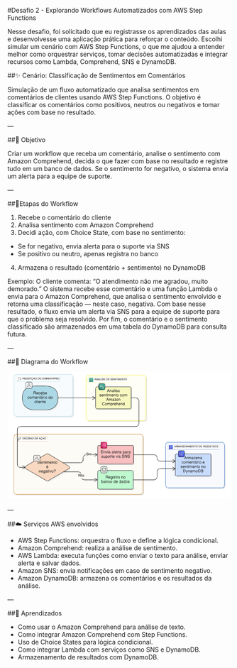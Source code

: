 #Desafio 2 - Explorando Workflows Automatizados com AWS Step Functions

Nesse desafio, foi solicitado que eu registrasse os aprendizados das aulas e desenvolvesse uma aplicação prática para reforçar o conteúdo. Escolhi simular um cenário com AWS Step Functions, o que me ajudou a entender melhor como orquestrar serviços, tomar decisões automatizadas e integrar recursos como Lambda, Comprehend, SNS e DynamoDB.


##✨️ Cenário: Classificação de Sentimentos em Comentários

Simulação de um fluxo automatizado que analisa sentimentos em comentários de clientes usando AWS Step Functions. O objetivo é classificar os comentários como positivos, neutros ou negativos e tomar ações com base no resultado.

—

##🎯 Objetivo 

Criar um workflow que receba um comentário, analise o sentimento com Amazon Comprehend, decida o que fazer com base no resultado e registre tudo em um banco de dados. Se o sentimento for negativo, o sistema envia um alerta para a equipe de suporte.

—

##📍Etapas do Workflow 
1. Recebe o comentário do cliente
2. Analisa sentimento com Amazon Comprehend
3. Decidi ação, com Choice State, com base no sentimento:
- Se for negativo, envia alerta para o suporte via SNS
- Se positivo ou neutro, apenas registra no banco 
4. Armazena o resultado (comentário + sentimento) no DynamoDB

Exemplo:
O cliente comenta: “O atendimento não me agradou, muito demorado.” O sistema recebe esse comentário e uma função Lambda o envia para o Amazon Comprehend, que analisa o sentimento envolvido e retorna uma classificação — neste caso, negativa. Com base nesse resultado, o fluxo envia um alerta via SNS para a equipe de suporte para que o problema seja resolvido. Por fim, o comentário e o sentimento classificado são armazenados em uma tabela do DynamoDB para consulta futura.

—

##📁 Diagrama do Workflow

![diagrama de fluxo](diagrama-de-fluxo.png)

—

##☁️ Serviços AWS envolvidos

- AWS Step Functions: orquestra o fluxo e define a lógica condicional.
- Amazon Comprehend: realiza a análise de sentimento.
- AWS Lambda: executa funções como enviar o texto para análise, enviar alerta e salvar dados.
- Amazon SNS: envia notificações em caso de sentimento negativo.
- Amazon DynamoDB: armazena os comentários e os resultados da análise.

—

##📝 Aprendizados

- Como usar o Amazon Comprehend para análise de texto.
- Como integrar Amazon Comprehend com Step Functions.
- Uso de Choice States para lógica condicional.
- Como integrar Lambda com serviços como SNS e DynamoDB.
- Armazenamento de resultados com DynamoDB.
